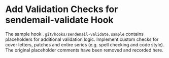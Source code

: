 # Add Validation Checks for sendemail-validate Hook

The sample hook `.git/hooks/sendemail-validate.sample` contains placeholders
for additional validation logic. Implement custom checks for cover letters,
patches and entire series (e.g. spell checking and code style). The original
placeholder comments have been removed and recorded here.
